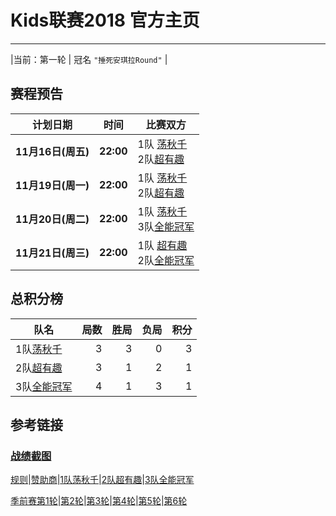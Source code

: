 # Kids联赛2018 官方主页
---

|当前：第一轮 | 冠名 ```"捶死安琪拉Round"``` |

## 赛程预告


|计划日期|时间|比赛双方|
|--------|------|----|
|**11月16日(周五)** | **22:00** | 1队 [荡秋千](team1.md) <br> 2队[超有趣](team2.md) |
|**11月19日(周一)** | **22:00** | 1队 [荡秋千](team1.md) <br> 2队[超有趣](team2.md) |
|**11月20日(周二)** | **22:00** | 1队 [荡秋千](team1.md) <br> 3队[全能冠军](team3.md) |
|**11月21日(周三)** | **22:00** | 1队 [超有趣](team2.md) <br> 2队[全能冠军](team3.md) |


## 总积分榜

| 队名                  | 局数 | 胜局 | 负局 |  积分 |
|-------------          | --: | --: | --: | --: |
| 1队[荡秋千](team1.md)   | 3  | 3  | 0 | 3 |
| 2队[超有趣](team2.md)   | 3  | 1  | 2 | 1 |
| 3队[全能冠军](team3.md) | 4  | 1 | 3 | 1 |

## 参考链接
### [战绩截图](https://m.weibo.cn/u/6852703787)

[规则](rule.md)\|[赞助商][spr]\|[1队荡秋千](team1.md)\|[2队超有趣](team2.md)\|[3队全能冠军](team3.md)

[季前赛](pre_season.md)[第1轮](round1.md)\|[第2轮](round2.md)\|[第3轮](round3.md)\|[第4轮](round4.md)\|[第5轮](round5.md)\|[第6轮](round6.md) 

[spr]: sponsor.md

